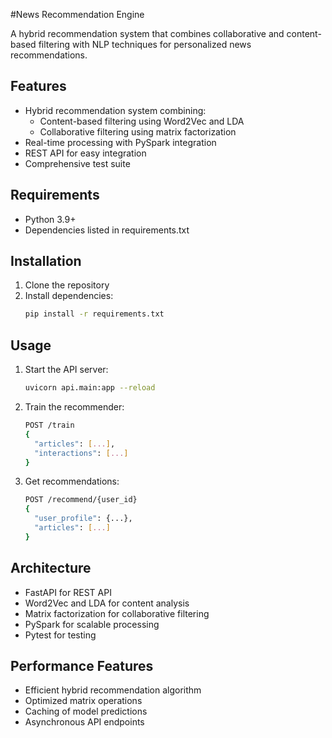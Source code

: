 #News Recommendation Engine

A hybrid recommendation system that combines collaborative and content-based filtering with NLP techniques for personalized news recommendations.

## Features

- Hybrid recommendation system combining:
  - Content-based filtering using Word2Vec and LDA
  - Collaborative filtering using matrix factorization
- Real-time processing with PySpark integration
- REST API for easy integration
- Comprehensive test suite

## Requirements

- Python 3.9+
- Dependencies listed in requirements.txt

## Installation

1. Clone the repository
2. Install dependencies:
   ```bash
   pip install -r requirements.txt
   ```

## Usage

1. Start the API server:
   ```bash
   uvicorn api.main:app --reload
   ```

2. Train the recommender:
   ```bash
   POST /train
   {
     "articles": [...],
     "interactions": [...]
   }
   ```

3. Get recommendations:
   ```bash
   POST /recommend/{user_id}
   {
     "user_profile": {...},
     "articles": [...]
   }
   ```

## Architecture

- FastAPI for REST API
- Word2Vec and LDA for content analysis
- Matrix factorization for collaborative filtering
- PySpark for scalable processing
- Pytest for testing

## Performance Features

- Efficient hybrid recommendation algorithm
- Optimized matrix operations
- Caching of model predictions
- Asynchronous API endpoints

